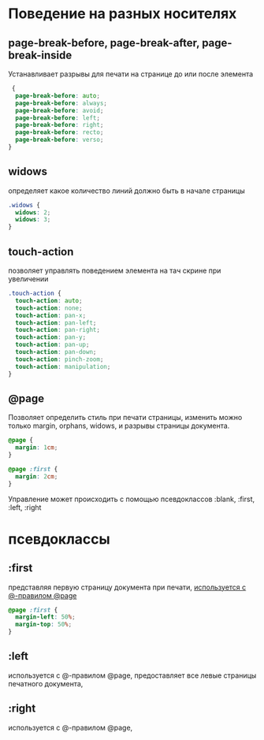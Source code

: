 # Поведение на разных носителях

## page-break-before, page-break-after, page-break-inside

Устанавливает разрывы для печати на странице до или после элемента

```scss
 {
  page-break-before: auto;
  page-break-before: always;
  page-break-before: avoid;
  page-break-before: left;
  page-break-before: right;
  page-break-before: recto;
  page-break-before: verso;
}
```

## widows

определяет какое количество линий должно быть в начале страницы

```scss
.widows {
  widows: 2;
  widows: 3;
}
```

## touch-action

позволяет управлять поведением элемента на тач скрине при увеличении

```scss
.touch-action {
  touch-action: auto;
  touch-action: none;
  touch-action: pan-x;
  touch-action: pan-left;
  touch-action: pan-right;
  touch-action: pan-y;
  touch-action: pan-up;
  touch-action: pan-down;
  touch-action: pinch-zoom;
  touch-action: manipulation;
}
```

## @page

Позволяет определить стиль при печати страницы, изменить можно только margin, orphans, widows, и разрывы страницы документа.

```scss
@page {
  margin: 1cm;
}

@page :first {
  margin: 2cm;
}
```

Управление может происходить с помощью псевдоклассов :blank, :first, :left, :right

<!-- печать документов ----------------------------------------------------------------------------------------------------------------------->

# псевдоклассы

## :first

представляя первую страницу документа при печати, [используется с @-правилом @page](../styles-managment.md#page)

```scss
@page :first {
  margin-left: 50%;
  margin-top: 50%;
}
```

## :left

используется с @-правилом @page, предоставляет все левые страницы печатного документа,

## :right

используется с @-правилом @page,
